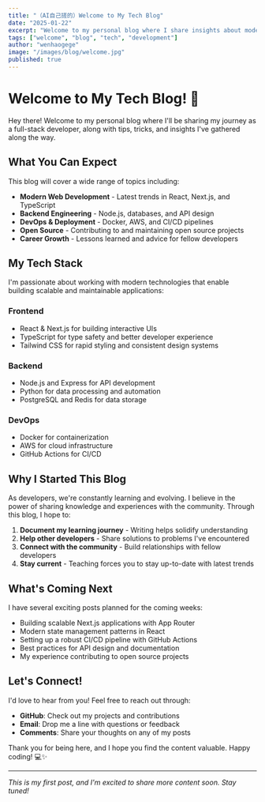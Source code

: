 ```yaml
---
title: "（AI自己搓的）Welcome to My Tech Blog"
date: "2025-01-22"
excerpt: "Welcome to my personal blog where I share insights about modern web development, coding tips, and my journey as a full-stack developer."
tags: ["welcome", "blog", "tech", "development"]
author: "wenhaogege"
image: "/images/blog/welcome.jpg"
published: true
---
```


# Welcome to My Tech Blog! 🚀

Hey there! Welcome to my personal blog where I'll be sharing my journey as a full-stack developer, along with tips, tricks, and insights I've gathered along the way.

## What You Can Expect

This blog will cover a wide range of topics including:

- **Modern Web Development** - Latest trends in React, Next.js, and TypeScript
- **Backend Engineering** - Node.js, databases, and API design
- **DevOps & Deployment** - Docker, AWS, and CI/CD pipelines
- **Open Source** - Contributing to and maintaining open source projects
- **Career Growth** - Lessons learned and advice for fellow developers

## My Tech Stack

I'm passionate about working with modern technologies that enable building scalable and maintainable applications:

### Frontend
- React & Next.js for building interactive UIs
- TypeScript for type safety and better developer experience
- Tailwind CSS for rapid styling and consistent design systems

### Backend
- Node.js and Express for API development
- Python for data processing and automation
- PostgreSQL and Redis for data storage

### DevOps
- Docker for containerization
- AWS for cloud infrastructure
- GitHub Actions for CI/CD

## Why I Started This Blog

As developers, we're constantly learning and evolving. I believe in the power of sharing knowledge and experiences with the community. Through this blog, I hope to:

1. **Document my learning journey** - Writing helps solidify understanding
2. **Help other developers** - Share solutions to problems I've encountered
3. **Connect with the community** - Build relationships with fellow developers
4. **Stay current** - Teaching forces you to stay up-to-date with latest trends

## What's Coming Next

I have several exciting posts planned for the coming weeks:

- Building scalable Next.js applications with App Router
- Modern state management patterns in React
- Setting up a robust CI/CD pipeline with GitHub Actions
- Best practices for API design and documentation
- My experience contributing to open source projects

## Let's Connect!

I'd love to hear from you! Feel free to reach out through:

- **GitHub**: Check out my projects and contributions
- **Email**: Drop me a line with questions or feedback
- **Comments**: Share your thoughts on any of my posts

Thank you for being here, and I hope you find the content valuable. Happy coding! 💻✨

---

*This is my first post, and I'm excited to share more content soon. Stay tuned!*